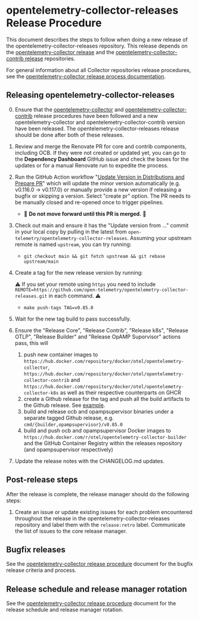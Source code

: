# opentelemetry-collector-releases Release Procedure

This document describes the steps to follow when doing a new release of the
opentelemetry-collector-releases repository. This release depends on the [opentelemetry-collector release][1] and the [opentelemetry-collector-contrib release][2] repositories.

For general information about all Collector repositories release procedures, see the
[opentelemetry-collector release process documentation][1].

## Releasing opentelemetry-collector-releases

0. Ensure that the [opentelemetry-collector][1] and [opentelemetry-collector-contrib][2] release procedures have been followed and a new
   opentelemetry-collector and opentelemetry-collector-contrib version have been released. The opentelemetry-collector-releases release
   should be done after both of these releases.
1. Review and merge the Renovate PR for core and contrib components, including OCB. If they were not created or updated yet, you can go to the **Dependency Dashboard** GitHub issue and check the boxes for the updates or for a manual Renovate run to expedite the process.
2. Run the GitHub Action workflow "[Update Version in Distributions and Prepare PR](https://github.com/open-telemetry/opentelemetry-collector-releases/actions/workflows/update-version.yaml)" which will update the minor version automatically (e.g. v0.116.0 -> v0.117.0) or manually provide a new version if releasing a bugfix or skipping a version. Select "create pr" option.
The PR needs to be manually closed and re-opened once to trigger pipelines.
   -  🛑 **Do not move forward until this PR is merged.** 🛑
3. Check out main and ensure it has the "Update version from ..." commit in your local
   copy by pulling in the latest from
   `open-telemetry/opentelemetry-collector-releases`. Assuming your upstream
   remote is named `upstream`, you can try running:
   - `git checkout main && git fetch upstream && git rebase upstream/main`
4. Create a tag for the new release version by running:
   
   ⚠️ If you set your remote using `https` you need to include `REMOTE=https://github.com/open-telemetry/opentelemetry-collector-releases.git` in each command. ⚠️
   
   - `make push-tags TAG=v0.85.0`
5. Wait for the new tag build to pass successfully.
6. Ensure the "Release Core", "Release Contrib", "Release k8s", "Release OTLP", "Release Builder" and "Release OpAMP Suporvisor" actions pass, this will
    1. push new container images to `https://hub.docker.com/repository/docker/otel/opentelemetry-collector`, `https://hub.docker.com/repository/docker/otel/opentelemetry-collector-contrib` and `https://hub.docker.com/repository/docker/otel/opentelemetry-collector-k8s` as well as their respective counterparts on GHCR
    2. create a Github release for the tag and push all the build artifacts to the Github release. See [example](https://github.com/open-telemetry/opentelemetry-collector-releases/actions/workflows/release-core.yaml).
    3. build and release ocb and opampsupervisor binaries under a separate tagged Github release, e.g. `cmd/{builder,opampsupervisor}/v0.85.0`
    4. build and push ocb and opampsupervisor Docker images to `https://hub.docker.com/r/otel/opentelemetry-collector-builder` and the GitHub Container Registry within the releases repository (and opampsupervisor respectively)
7. Update the release notes with the CHANGELOG.md updates.

## Post-release steps

After the release is complete, the release manager should do the following steps:

1. Create an issue or update existing issues for each problem encountered throughout the release in
the opentelemetry-collector-releases repository and label them with the `release:retro` label.
Communicate the list of issues to the core release manager.

## Bugfix releases

See the [opentelemetry-collector release procedure][1] document for the bugfix release criteria and
process.

## Release schedule and release manager rotation

See the [opentelemetry-collector release procedure][1] document for the release schedule and release
manager rotation.

[1]: https://github.com/open-telemetry/opentelemetry-collector/blob/main/docs/release.md
[2]: https://github.com/open-telemetry/opentelemetry-collector-contrib/blob/main/docs/release.md
